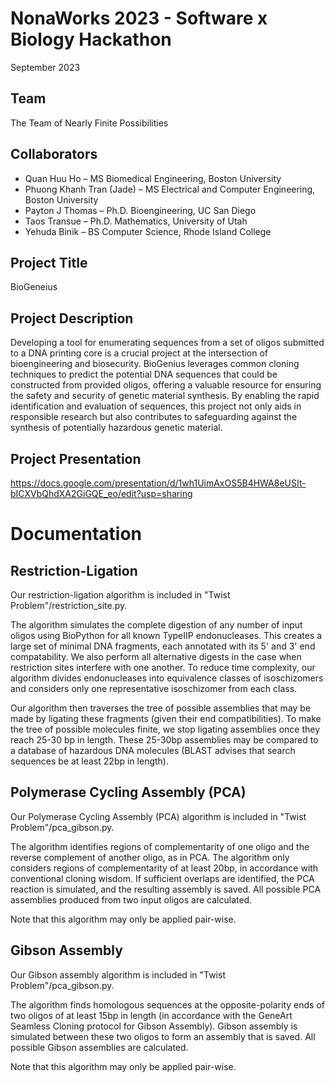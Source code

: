 # NonaWorks 2023 - Software x Biology Hackathon

September 2023

## Team
The Team of Nearly Finite Possibilities

## Collaborators
* Quan Huu Ho – MS Biomedical Engineering, Boston University
* Phuong Khanh Tran (Jade) – MS Electrical and Computer Engineering, Boston University
* Payton J Thomas – Ph.D. Bioengineering, UC San Diego
* Taos Transue – Ph.D. Mathematics, University of Utah
* Yehuda Binik – BS Computer Science, Rhode Island College

## Project Title
BioGeneius

## Project Description
Developing a tool for enumerating sequences from a set of oligos submitted to a DNA printing core is a crucial project at the intersection of bioengineering and biosecurity. BioGenius leverages common cloning techniques to predict the potential DNA sequences that could be constructed from provided oligos, offering a valuable resource for ensuring the safety and security of genetic material synthesis. By enabling the rapid identification and evaluation of sequences, this project not only aids in responsible research but also contributes to safeguarding against the synthesis of potentially hazardous genetic material.

## Project Presentation
https://docs.google.com/presentation/d/1wh1UimAxOS5B4HWA8eUSIt-bICXVbQhdXA2GiGQE_eo/edit?usp=sharing

# Documentation

## Restriction-Ligation

Our restriction-ligation algorithm is included in "Twist Problem"/restriction_site.py.

The algorithm simulates the complete digestion of any number of input oligos using BioPython for all known TypeIIP endonucleases. This creates a large set of minimal DNA fragments, each annotated with its 5' and 3' end compatability. We also perform all alternative digests in the case when restriction sites interfere with one another. To reduce time complexity, our algorithm divides endonucleases into equivalence classes of isoschizomers and considers only one representative isoschizomer from each class. 

Our algorithm then traverses the tree of possible assemblies that may be made by ligating these fragments (given their end compatibilities). To make the tree of possible molecules finite, we stop ligating assemblies once they reach 25-30 bp in length. These 25-30bp assemblies may be compared to a database of hazardous DNA molecules (BLAST advises that search sequences be at least 22bp in length).

## Polymerase Cycling Assembly (PCA)

Our Polymerase Cycling Assembly (PCA) algorithm is included in "Twist Problem"/pca_gibson.py.

The algorithm identifies regions of complementarity of one oligo and the reverse complement of another oligo, as in PCA. The algorithm only considers regions of complementarity of at least 20bp, in accordance with conventional cloning wisdom. If sufficient overlaps are identified, the PCA reaction is simulated, and the resulting assembly is saved. All possible PCA assemblies produced from two input oligos are calculated. 

Note that this algorithm may only be applied pair-wise. 

## Gibson Assembly

Our Gibson assembly algorithm is included in "Twist Problem"/pca_gibson.py.

The algorithm finds homologous sequences at the opposite-polarity ends of two oligos of at least 15bp in length (in accordance with the GeneArt Seamless Cloning protocol for Gibson Assembly). Gibson assembly is simulated between these two oligos to form an assembly that is saved. All possible Gibson assemblies are calculated.

Note that this algorithm may only be applied pair-wise. 
